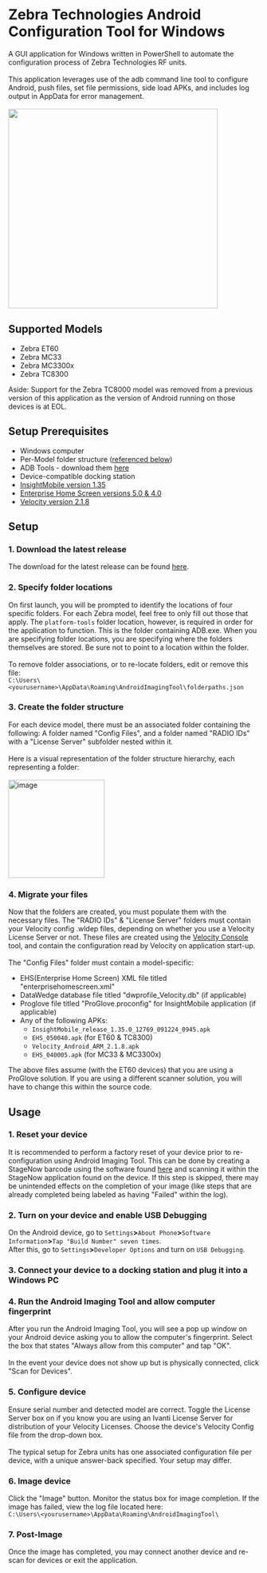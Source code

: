 # Zebra Technologies Android Configuration Tool for Windows
A GUI application for Windows written in PowerShell to automate the configuration process of Zebra Technologies RF units.\
\
This application leverages use of the adb command line tool to configure Android, push files, set file permissions, side load APKs, and includes log output in AppData for error management.\
\
<img src="https://github.com/user-attachments/assets/b89b857b-24ed-4d10-b6ce-5ee40d59c9c2" height="400" width="420" loop="infinite" />

## Supported Models
 - Zebra ET60
 - Zebra MC33
 - Zebra MC3300x
 - Zebra TC8300

Aside: Support for the Zebra TC8000 model was removed from a previous version of this application as the version of Android running on those devices is at EOL.

## Setup Prerequisites
 - Windows computer
 - Per-Model folder structure ([referenced below](https://github.com/kgump/android-imaging-tool/tree/main?tab=readme-ov-file#3-create-the-folder-structure))
 - ADB Tools - download them [here](https://developer.android.com/tools/releases/platform-tools)
 - Device-compatible docking station
 - [InsightMobile version 1.35](https://docs.proglove.com/en/install-insight-mobile.html)
 - [Enterprise Home Screen versions 5.0 & 4.0](https://www.zebra.com/us/en/support-downloads/software/mobile-computer-software/enterprise-home-screen.html?downloadId=6efb20e5-6c32-48cb-ad7e-84515b296ae0)
 - [Velocity version 2.1.8](https://www.wavelink.com/Download-Velocity_enterprise-app-modernization-Software/)

## Setup
### 1. Download the latest release
The download for the latest release can be found [here](https://github.com/kgump/android-imaging-tool/releases/tag/v1.0.3).
### 2. Specify folder locations
On first launch, you will be prompted to identify the locations of four specific folders. For each Zebra model, feel free to only fill out those that apply.
The `platform-tools` folder location, however, is required in order for the application to function. This is the folder containing ADB.exe.
When you are specifying folder locations, you are specifying where the folders themselves are stored. Be sure not to point to a location within the folder.\
\
To remove folder associations, or to re-locate folders, edit or remove this file: \
`C:\Users\<yourusername>\AppData\Roaming\AndroidImagingTool\folderpaths.json`
### 3. Create the folder structure
For each device model, there must be an associated folder containing the following: A folder named "Config Files", and a folder named "RADIO IDs" with a "License Server" subfolder nested within it.\
\
Here is a visual representation of the folder structure hierarchy, each representing a folder:\
\
<img width="193" height="197" alt="image" src="https://github.com/user-attachments/assets/fdf29067-5bf9-41ac-8a67-63ce3b3dc5b7" />
### 4. Migrate your files
Now that the folders are created, you must populate them with the necessary files. The "RADIO IDs" & "License Server" folders must contain your Velocity config .wldep files, depending on whether you use a Velocity License Server or not.
These files are created using the [Velocity Console](https://www.wavelink.com/Download-Velocity_enterprise-app-modernization-Software/) tool, and contain the configuration read by Velocity on application start-up.\
\
The "Config Files" folder must contain a model-specific:
 - EHS(Enterprise Home Screen) XML file titled "enterprisehomescreen.xml"
 - DataWedge database file titled "dwprofile_Velocity.db" (if applicable)
 - Proglove file titled "ProGlove.proconfig" for InsightMobile application (if applicable)
 - Any of the following APKs:
     - `InsightMobile_release_1.35.0_12769_091224_0945.apk`
     - `EHS_050040.apk` (for ET60 & TC8300)
     - `Velocity_Android_ARM_2.1.8.apk`
     - `EHS_040005.apk` (for MC33 & MC3300x)

The above files assume (with the ET60 devices) that you are using a ProGlove solution. If you are using a different scanner solution, you will have to change this within the source code.

## Usage
### 1. Reset your device
It is recommended to perform a factory reset of your device prior to re-configuration using Android Imaging Tool. This can be done by creating a StageNow barcode using the software found [here](https://www.zebra.com/us/en/support-downloads/software/mobile-computer-software/stagenow.html?downloadId=85083242-9046-4c7e-8dd7-7cb2d23cd168) and scanning it within the StageNow application found on the device.
If this step is skipped, there may be unintended effects on the completion of your image (like steps that are already completed being labeled as having "Failed" within the log).
### 2. Turn on your device and enable USB Debugging
On the Android device, go to `Settings`**>**`About Phone`**>**`Software Information`**>**`Tap "Build Number" seven times`.\
After this, go to `Settings`**>**`Developer Options` and turn on `USB Debugging`.
### 3. Connect your device to a docking station and plug it into a Windows PC
### 4. Run the Android Imaging Tool and allow computer fingerprint
After you run the Android Imaging Tool, you will see a pop up window on your Android device asking you to allow the computer's fingerprint. Select the box that states "Always allow from this computer" and tap "OK".\
\
In the event your device does not show up but is physically connected, click "Scan for Devices".
### 5. Configure device
Ensure serial number and detected model are correct.
Toggle the License Server box on if you know you are using an Ivanti License Server for distribution of your Velocity Licenses.
Choose the device's Velocity Config file from the drop-down box.\
\
The typical setup for Zebra units has one associated configuration file per device, with a unique answer-back specified. Your setup may differ.
### 6. Image device
Click the "Image" button. Monitor the status box for image completion.
If the image has failed, view the log file located here: \
`C:\Users\<yourusername>\AppData\Roaming\AndroidImagingTool\`
### 7. Post-Image
Once the image has completed, you may connect another device and re-scan for devices or exit the application.

